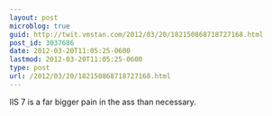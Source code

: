 ```yaml
---
layout: post
microblog: true
guid: http://twit.vmstan.com/2012/03/20/182150868718727168.html
post_id: 3037686
date: 2012-03-20T11:05:25-0600
lastmod: 2012-03-20T11:05:25-0600
type: post
url: /2012/03/20/182150868718727168.html
---
```

IIS 7 is a far bigger pain in the ass than necessary.
